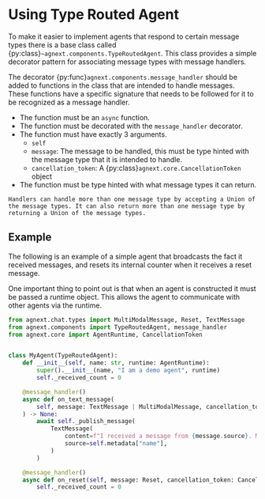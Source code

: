 # Using Type Routed Agent

To make it easier to implement agents that respond to certain message types there is a base class called {py:class}`~agnext.components.TypeRoutedAgent`. This class provides a simple decorator pattern for associating message types with message handlers.

The decorator {py:func}`agnext.components.message_handler` should be added to functions in the class that are intended to handle messages. These functions have a specific signature that needs to be followed for it to be recognized as a message handler.

- The function must be an `async` function.
- The function must be decorated with the `message_handler` decorator.
- The function must have exactly 3 arguments.
    - `self`
    - `message`: The message to be handled, this must be type hinted with the message type that it is intended to handle.
    - `cancellation_token`: A {py:class}`agnext.core.CancellationToken` object
- The function must be type hinted with what message types it can return.

```{tip}
Handlers can handle more than one message type by accepting a Union of the message types. It can also return more than one message type by returning a Union of the message types.
```

## Example

The following is an example of a simple agent that broadcasts the fact it received messages, and resets its internal counter when it receives a reset message.

One important thing to point out is that when an agent is constructed it must be passed a runtime object. This allows the agent to communicate with other agents via the runtime.

```python
from agnext.chat.types import MultiModalMessage, Reset, TextMessage
from agnext.components import TypeRoutedAgent, message_handler
from agnext.core import AgentRuntime, CancellationToken


class MyAgent(TypeRoutedAgent):
    def __init__(self, name: str, runtime: AgentRuntime):
        super().__init__(name, "I am a demo agent", runtime)
        self._received_count = 0

    @message_handler()
    async def on_text_message(
        self, message: TextMessage | MultiModalMessage, cancellation_token: CancellationToken
    ) -> None:
        await self._publish_message(
            TextMessage(
                content=f"I received a message from {message.source}. Message received #{self._received_count}",
                source=self.metadata["name"],
            )
        )

    @message_handler()
    async def on_reset(self, message: Reset, cancellation_token: CancellationToken) -> None:
        self._received_count = 0
```
